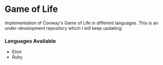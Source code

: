 Game of Life
============

Implementation of Conway's Game of Life in different languages. This is an under-development repository which I will keep updating:

### Languages Available

* Elixir
* Ruby
